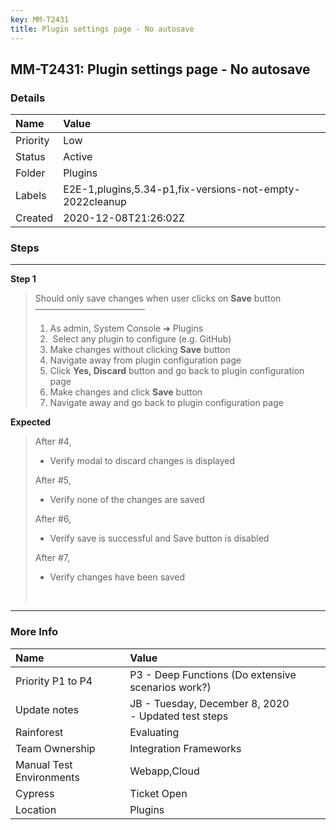 ```yaml
---
key: MM-T2431
title: Plugin settings page - No autosave
---
```


## MM-T2431: Plugin settings page - No autosave

### Details

| Name     | Value                                                    |
| :------- | :------------------------------------------------------- |
| Priority | Low                                                      |
| Status   | Active                                                   |
| Folder   | Plugins                                                  |
| Labels   | E2E-1,plugins,5.34-p1,fix-versions-not-empty-2022cleanup |
| Created  | 2020-12-08T21:26:02Z                                     |

### Steps

<hr/>

**Step 1**

> <article>Should only save changes when user clicks on <strong>Save</strong> button<br>–––––––––––––––––––––––––<ol><li>As admin, System Console ➜ Plugins</li><li>&nbsp;Select any plugin to configure (e.g. GitHub)</li><li>Make changes without clicking <strong>Save</strong> button</li><li>Navigate away from plugin configuration page</li><li>Click <strong>Yes, Discard</strong> button and go back to plugin configuration page</li><li>Make changes and click <strong>Save</strong> button</li><li>Navigate away and go back to plugin configuration page</li></ol></article>

**Expected**

> <article>After #4,<ul><li>Verify modal to discard changes is displayed</li></ul>After #5,<ul><li>Verify none of the changes are saved</li></ul>After #6,<ul><li>Verify save is successful and Save button is disabled</li></ul>After #7,<ul><li>Verify changes have been saved</li></ul><br></article>

<hr/>

### More Info

| Name                     | Value                                                    |
| :----------------------- | :------------------------------------------------------- |
| Priority P1 to P4        | P3 - Deep Functions (Do extensive scenarios work?)       |
| Update notes             | JB - Tuesday, December 8, 2020<br />- Updated test steps |
| Rainforest               | Evaluating                                               |
| Team Ownership           | Integration Frameworks                                   |
| Manual Test Environments | Webapp,Cloud                                             |
| Cypress                  | Ticket Open                                              |
| Location                 | Plugins                                                  |
